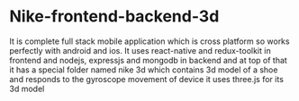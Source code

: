 # Nike-frontend-backend-3d
It is complete full stack mobile application which is cross platform so works perfectly with android and ios.
It uses react-native and redux-toolkit in frontend and nodejs, expressjs and mongodb in backend and at top of that it has a special folder named nike 3d which
contains 3d model of a shoe and responds to the gyroscope movement of device it uses three.js for its 3d model
